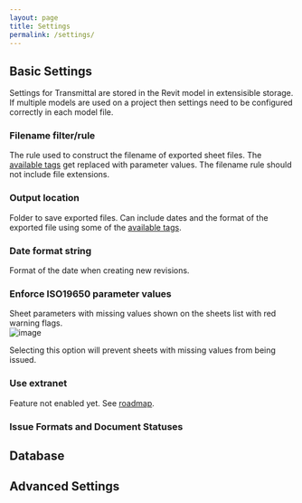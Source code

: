 ```yaml
---
layout: page
title: Settings
permalink: /settings/
---
```

## Basic Settings

Settings for Transmittal are stored in the Revit model in extensisible storage. If multiple models are used on a project then settings need to be configured correctly in each model file.

### Filename filter/rule
The rule used to construct the filename of exported sheet files.  The [available tags](/Transmittal/settings/tags) get replaced with parameter values. The filename rule should not include file extensions.

### Output location
Folder to save exported files. Can include dates and the format of the exported file using some of the [available tags](/Transmittal/settings/tags). 

### Date format string
Format of the date when creating new revisions.

### Enforce ISO19650 parameter values
Sheet parameters with missing values shown on the sheets list with red warning flags.  
![image](https://user-images.githubusercontent.com/1886088/173241746-1d1680d3-8e0b-4662-9726-86dbd51569e9.png)

Selecting this option will prevent sheets with missing values from being issued.

### Use extranet
Feature not enabled yet. See [roadmap](https://github.com/russgreen/Transmittal#roadmap).

### Issue Formats and Document Statuses


## Database

## Advanced Settings
